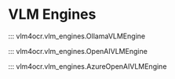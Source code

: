 # VLM Engines

::: vlm4ocr.vlm_engines.OllamaVLMEngine

::: vlm4ocr.vlm_engines.OpenAIVLMEngine

::: vlm4ocr.vlm_engines.AzureOpenAIVLMEngine